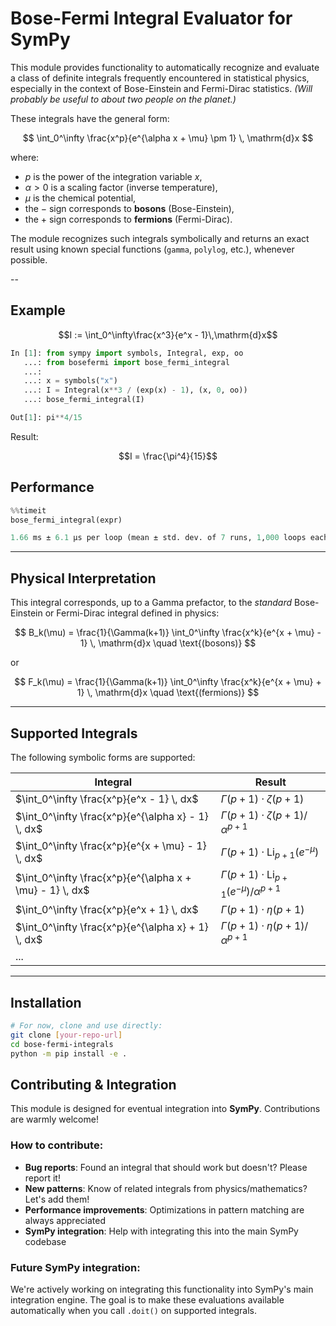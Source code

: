 # Bose-Fermi Integral Evaluator for SymPy

This module provides functionality to automatically recognize and evaluate a class of definite integrals frequently encountered in statistical physics, especially in the context of Bose-Einstein and Fermi-Dirac statistics. *(Will probably be useful to about two people on the planet.)*

These integrals have the general form:

$$
\int_0^\infty \frac{x^p}{e^{\alpha x + \mu} \pm 1} \, \mathrm{d}x
$$

where:
- $p$ is the power of the integration variable $x$,
- $\alpha > 0$ is a scaling factor (inverse temperature),
- $\mu$ is the chemical potential,
- the $-$ sign corresponds to **bosons** (Bose-Einstein),
- the $+$ sign corresponds to **fermions** (Fermi-Dirac).

The module recognizes such integrals symbolically and returns an exact result using known special functions (`gamma`, `polylog`, etc.), whenever possible.

--
## Example

$$I := \int_0^\infty\frac{x^3}{e^x - 1}\,\mathrm{d}x$$

```python
In [1]: from sympy import symbols, Integral, exp, oo
   ...: from bosefermi import bose_fermi_integral
   ...:
   ...: x = symbols("x")
   ...: I = Integral(x**3 / (exp(x) - 1), (x, 0, oo))
   ...: bose_fermi_integral(I)

Out[1]: pi**4/15

```

Result:

$$I = \frac{\pi^4}{15}$$


## Performance
```python
%%timeit
bose_fermi_integral(expr)

1.66 ms ± 6.1 μs per loop (mean ± std. dev. of 7 runs, 1,000 loops each)
```

---

## Physical Interpretation

This integral corresponds, up to a Gamma prefactor, to the *standard* Bose-Einstein or Fermi-Dirac integral defined in physics:

$$
B_k(\mu) = \frac{1}{\Gamma(k+1)} \int_0^\infty \frac{x^k}{e^{x + \mu} - 1} \, \mathrm{d}x \quad \text{(bosons)}
$$

or

$$
F_k(\mu) = \frac{1}{\Gamma(k+1)} \int_0^\infty \frac{x^k}{e^{x + \mu} + 1} \, \mathrm{d}x \quad \text{(fermions)}
$$


---

## Supported Integrals

The following symbolic forms are supported:

| Integral | Result |
|---------|--------|
| $\int_0^\infty \frac{x^p}{e^x - 1} \, dx$ | $\Gamma(p+1)\cdot\zeta(p+1)$ |
| $\int_0^\infty \frac{x^p}{e^{\alpha x} - 1} \, dx$ | $\Gamma(p+1)\cdot\zeta(p+1)/\alpha^{p+1}$ |
| $\int_0^\infty \frac{x^p}{e^{x + \mu} - 1} \, dx$ | $\Gamma(p+1)\cdot\operatorname{Li}_{p+1}(e^{-\mu})$ |
| $\int_0^\infty \frac{x^p}{e^{\alpha x + \mu} - 1} \, dx$ | $\Gamma(p+1)\cdot\operatorname{Li}_{p+1}(e^{-\mu})/\alpha^{p+1}$ |
| $\int_0^\infty \frac{x^p}{e^x + 1} \, dx$ | $\Gamma(p+1)\cdot\eta(p+1)$ |
| $\int_0^\infty \frac{x^p}{e^{\alpha x} + 1} \, dx$ | $\Gamma(p+1)\cdot\eta(p+1)/\alpha^{p+1}$ |
| ... |

---

## Installation

```bash
# For now, clone and use directly:
git clone [your-repo-url]
cd bose-fermi-integrals
python -m pip install -e .
```


## Contributing & Integration

This module is designed for eventual integration into **SymPy**. Contributions are warmly welcome!

### How to contribute:
- **Bug reports**: Found an integral that should work but doesn't? Please report it!
- **New patterns**: Know of related integrals from physics/mathematics? Let's add them!
- **Performance improvements**: Optimizations in pattern matching are always appreciated
- **SymPy integration**: Help with integrating this into the main SymPy codebase

### Future SymPy integration:
We're actively working on integrating this functionality into SymPy's main integration engine. The goal is to make these evaluations available automatically when you call `.doit()` on supported integrals.

